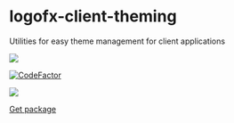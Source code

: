 # logofx-client-theming
Utilities for easy theme management for client applications

<img src=https://ci.appveyor.com/api/projects/status/github/logofx/logofx-client-theming>

[![CodeFactor](https://www.codefactor.io/repository/github/logofx/logofx-client-theming/badge)](https://www.codefactor.io/repository/github/logofx/logofx-client-theming)

<img src=https://img.shields.io/nuget/dt/LogoFX.Client.Theming>

[Get package](https://www.nuget.org/packages/LogoFX.Client.Theming)
